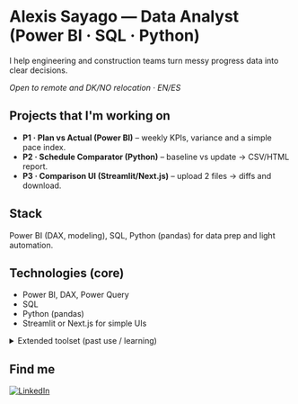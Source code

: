 # Alexis Sayago — Data Analyst (Power BI · SQL · Python)

I help engineering and construction teams turn messy progress data into clear decisions.

*Open to remote and DK/NO relocation · EN/ES*

## Projects that I'm working on
- **P1 · Plan vs Actual (Power BI)** – weekly KPIs, variance and a simple pace index. 
- **P2 · Schedule Comparator (Python)** – baseline vs update → CSV/HTML report. 
- **P3 · Comparison UI (Streamlit/Next.js)** – upload 2 files → diffs and download. 

## Stack
Power BI (DAX, modeling), SQL, Python (pandas) for data prep and light automation.

## Technologies (core)
- Power BI, DAX, Power Query
- SQL
- Python (pandas)
- Streamlit or Next.js for simple UIs

<details>
  <summary>Extended toolset (past use / learning)</summary>

<p align="left">
  <!-- Keep this section collapsed to avoid diluting DA focus -->
  <a href="https://www.python.org" target="_blank" rel="noreferrer">
    <img src="https://raw.githubusercontent.com/devicons/devicon/master/icons/python/python-original.svg" alt="Python logo" width="40" height="40"/>
  </a>
  <a href="https://reactjs.org/" target="_blank" rel="noreferrer">
    <img src="https://raw.githubusercontent.com/devicons/devicon/master/icons/react/react-original-wordmark.svg" alt="React logo" width="40" height="40"/>
  </a>
  <a href="https://nodejs.org" target="_blank" rel="noreferrer">
    <img src="https://raw.githubusercontent.com/devicons/devicon/master/icons/nodejs/nodejs-original-wordmark.svg" alt="Node.js logo" width="40" height="40"/>
  </a>
<a href="https://developer.mozilla.org/en-US/docs/Web/JavaScript" target="_blank" rel="noreferrer"> <img src="https://raw.githubusercontent.com/devicons/devicon/master/icons/javascript/javascript-original.svg" alt="javascript" width="40" height="40"/> </a>
<a href="https://www.typescriptlang.org/" target="_blank" rel="noreferrer"> <img src="https://raw.githubusercontent.com/devicons/devicon/master/icons/typescript/typescript-original.svg" alt="typescript" width="40" height="40"/> </a>
<a href="https://angular.io" target="_blank" rel="noreferrer"> <img src="https://angular.io/assets/images/logos/angular/angular.svg" alt="angular" width="40" height="40"/> </a>
</details>

## Find me
[![LinkedIn](https://img.shields.io/badge/LinkedIn-0A66C2?style=for-the-badge&logo=linkedin&logoColor=white)](https://www.linkedin.com/in/asaygom)
